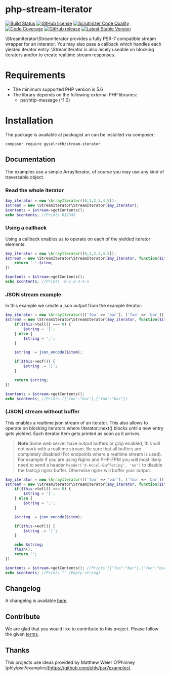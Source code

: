 # php-stream-iterator

[![Build Status](https://travis-ci.org/gyselroth/php-stream-iterator.svg)](https://travis-ci.org/gyselroth/php-stream-iterator)
 [![GitHub license](https://img.shields.io/badge/license-MIT-blue.svg)](https://raw.githubusercontent.com/gyselroth/php-stream-iterator/master/LICENSE)
[![Scrutinizer Code Quality](https://scrutinizer-ci.com/g/gyselroth/php-stream-iterator/badges/quality-score.png)](https://scrutinizer-ci.com/g/gyselroth/php-stream-iterator)
[![Code Coverage](https://scrutinizer-ci.com/g/gyselroth/php-stream-iterator/badges/coverage.png?b=master)](https://scrutinizer-ci.com/g/gyselroth/php-stream-iterator/?branch=master)
[![GitHub release](https://img.shields.io/github/release/gyselroth/php-stream-iterator.svg)](https://github.com/gyselroth/php-stream-iterator/releases)
[![Latest Stable Version](https://img.shields.io/packagist/v/gyselroth/stream-iterator.svg)](https://packagist.org/packages/gyselroth/stream-iterator)

\StreamIterator\StreamIterator provides a fully PSR-7 compatible stream wrapper for an interator.
You may also pass a callback which handles each yielded iterator entry.
\StreamIterator is also nicely useable on blocking iterators and/or to create realtime stream responses.

# Requirements

* The minimum supported PHP version is 5.6
* The library depends on the following external PHP libraries:
    * psr/http-message (^1.0)

# Installation

The package is available at packagist an can be installed via composer:

```
composer require gyselroth/stream-iterator
```

## Documentation

The examples use a simple ArrayIterator, of course you may use any kind of traversable object.

### Read the whole iterator
```php
$my_iterator = new \ArrayIterator([0,1,2,3,4,5]);
$stream = new \StreamIterator\StreamIterator($my_iterator);
$contents = $stream->getContents();
echo $contents; //Prints 012345
```

### Using a callback

Using a callback enables us to operate on each of the yielded iterator elements:
```php
$my_iterator = new \ArrayIterator([0,1,2,3,4,5]);
$stream = new \StreamIterator\StreamIterator($my_iterator, function($item) {
    return '-'.$item;
})

$contents = $stream->getContents();
echo $contents; //Prints -0-1-2-3-4-5
```

### JSON stream example

In this example we create a json output from the example iterator:

```php
$my_iterator = new \ArrayIterator([['foo' => 'bar'], ['foo' => 'bar']]);
$stream = new \StreamIterator\StreamIterator($my_iterator, function($item) {
    if($this->tell() === 0) {
        $string = '[';
    } else {
        $string = ',';
    }

    $string .= json_encode($item);

    if($this->eof()) {
        $string .= ']';
    }

    return $string;
})

$contents = $stream->getContents();
echo $contents; //Prints [{"foo":"bar"},{"foo":"bar"}]
```

### (JSON) stream without buffer
This enables a realtime json stream of an iterator. This also allows to operate on blocking iterators
where \Iterator::next() blocks until a new entry gets yielded. Each iterator item gets printed as soon as it arrives.

>**Note** Some web server have output buffers or gzip enabled, this will not work with a realtime stream. Be sure
that all buffers are completely disabled (For endpoints where a realtime stream is used). For example if you are using Nginx and PHP-FPM you will most likely need
to send a header `header('X-Accel-Buffering', 'no')` to disable the fastcgi nginx buffer. Otherwise nginx will buffer your output.

```php
$my_iterator = new \ArrayIterator([['foo' => 'bar'], ['foo' => 'bar']]);
$stream = new \StreamIterator\StreamIterator($my_iterator, function($item) {
    if($this->tell() === 0) {
        $string = '[';
    } else {
        $string = ',';
    }

    $string .= json_encode($item);

    if($this->eof()) {
        $string .= ']';
    }

    echo $string;
    flush();
    return '';
})

$contents = $stream->getContents(); //Prints [{"foo":"bar"},{"foo":"bar"}]
echo $contents; //Prints "" (Empty string)
```

## Changelog
A changelog is available [here](https://github.com/gyselroth/php-stream-iterator/CHANGELOG.md).

## Contribute
We are glad that you would like to contribute to this project. Please follow the given [terms](https://github.com/gyselroth/php-stream-iterator/blob/master/CONTRIBUTING.md).

## Thanks
This projects use ideas provided by Matthew Weier O'Phinney [phly/psr7examples][https://github.com/phly/psr7examples].
